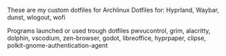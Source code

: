 These are my custom dotfiles for Archlinux
Dotfiles for:
Hyprland,
Waybar,
dunst,
wlogout,
wofi

Programs launched or used trough dotfiles
pwvucontrol,
grim,
alacritty,
dolphin,
vscodium,
zen-browser,
godot,
libreoffice,
hyprpaper,
clipse,
polkit-gnome-authentication-agent
